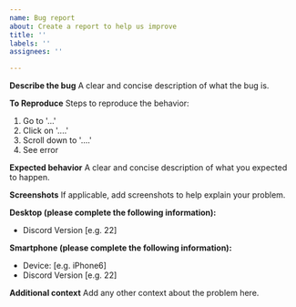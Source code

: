 ```yaml
---
name: Bug report
about: Create a report to help us improve
title: ''
labels: ''
assignees: ''

---
```


**Describe the bug**
A clear and concise description of what the bug is.

**To Reproduce**
Steps to reproduce the behavior:
1. Go to '...'
2. Click on '....'
3. Scroll down to '....'
4. See error

**Expected behavior**
A clear and concise description of what you expected to happen.

**Screenshots**
If applicable, add screenshots to help explain your problem.

**Desktop (please complete the following information):**
 - Discord Version [e.g. 22]

**Smartphone (please complete the following information):**
 - Device: [e.g. iPhone6]
 - Discord Version [e.g. 22]

**Additional context**
Add any other context about the problem here.
